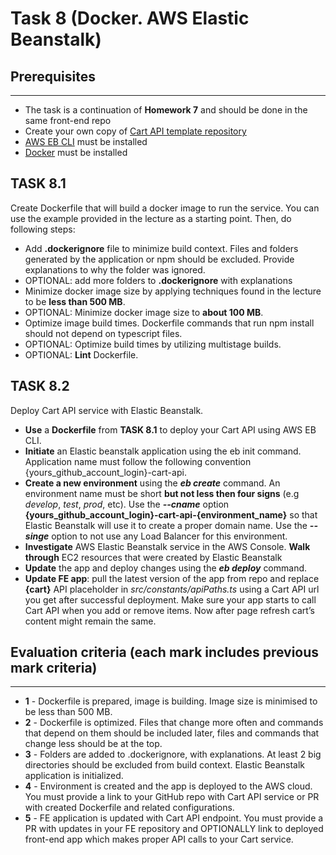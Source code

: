 # Task 8 (Docker. AWS Elastic Beanstalk)

## Prerequisites
---

- The task is a continuation of **Homework 7** and should be done in the same front-end repo
- Create your own copy of [Cart API template repository](https://github.com/boale/rs-cart-api)
- [AWS EB CLI](https://docs.aws.amazon.com/elasticbeanstalk/latest/dg/eb-cli3-install.html) must be installed
- [Docker](https://docs.docker.com/get-docker/) must be installed

## TASK 8.1
   
Create Dockerfile that will build a docker image to run the service. You can use the example provided in the lecture as a starting point. Then, do following steps:
   
- Add **.dockerignore** file to minimize build context. Files and folders generated by the application or npm should be excluded. Provide explanations to why the folder was ignored.
- OPTIONAL: add more folders to **.dockerignore** with explanations
- Minimize docker image size by applying techniques found in the lecture to be **less than 500 MB**.
- OPTIONAL: Minimize docker image size to **about 100 MB**.
- Optimize image build times. Dockerfile commands that run npm install should not depend on typescript files.
- OPTIONAL: Optimize build times by utilizing multistage builds.
- OPTIONAL: **Lint** Dockerfile.

## TASK 8.2

Deploy Cart API service with Elastic Beanstalk.
- **Use** a **Dockerfile** from **TASK 8.1** to deploy your Cart API using AWS EB CLI.
- **Initiate** an Elastic beanstalk application using the eb init command. Application name must follow the following convention {yours_github_account_login}-cart-api.
- **Create a new environment** using the **_eb create_** command. An environment name must be short **but not less then four signs** (e.g _develop_, _test_, _prod_, etc). Use the **_--cname_** option **{yours_github_account_login}-cart-api-{environment_name}** so that Elastic Beanstalk will use it to create a proper domain name. Use the _**--singe**_ option to not use any Load Balancer for this environment.
- **Investigate** AWS Elastic Beanstalk service in the AWS Console. **Walk through** EC2 resources that were created by Elastic Beanstalk
- **Update** the app and deploy changes using the **_eb deploy_** command.
- **Update FE app**: pull the latest version of the app from repo and replace **{cart}** API placeholder in _src/constants/apiPaths.ts_ using a Cart API url you get after successful deployment. Make sure your app starts to call Cart API when you add or remove items. Now after page refresh cart’s content might remain the same.

## Evaluation criteria (each mark includes previous mark criteria)
---
    
*   **1** - Dockerfile is prepared, image is building. Image size is minimised to be less than 500 MB.
*   **2** - Dockerfile is optimized. Files that change more often and commands that depend on them should be included later, files and commands that change less should be at the top.
*   **3** - Folders are added to .dockerignore, with explanations. At least 2 big directories should be excluded from build context. Elastic Beanstalk application is initialized.
*   **4** - Environment is created and the app is deployed to the AWS cloud. You must provide a link to your GitHub repo with Cart API service or PR with created Dockerfile and related configurations.
*   **5** - FE application is updated with Cart API endpoint. You must provide a PR with updates in your FE repository and OPTIONALLY link to deployed front-end app which makes proper API calls to your Cart service.

